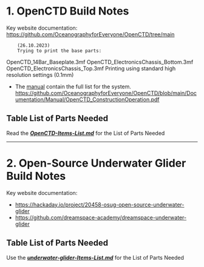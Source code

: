 # 1. OpenCTD Build Notes

Key website documentation: 
    https://github.com/OceanographyforEveryone/OpenCTD/tree/main
    
        (26.10.2023) 
        Trying to print the base parts:
OpenCTD_14Bar_Baseplate.3mf
OpenCTD_ElectronicsChassis_Bottom.3mf
OpenCTD_ElectronicsChassis_Top.3mf
Printing using standard high resolution settings (0.1mm)



- The [manual](https://github.com/OceanographyforEveryone/OpenCTD/blob/main/Documentation/Manual/OpenCTD_ConstructionOperation.pdf) contain the full list for the system.
https://github.com/OceanographyforEveryone/OpenCTD/blob/main/Documentation/Manual/OpenCTD_ConstructionOperation.pdf



## Table List of Parts Needed

Read the ***[OpenCTD-Items-List.md](OpenCTD-Items-List.md)*** for the List of Parts Needed





---

# 2. Open-Source Underwater Glider Build Notes

Key website documentation: 
- https://hackaday.io/project/20458-osug-open-source-underwater-glider
- https://github.com/dreamspace-academy/dreamspace-underwater-glider
    

## Table List of Parts Needed

Use the ***[underwater-glider-Items-List.md](underwater-glider-Items-List.md)*** for the List of Parts Needed